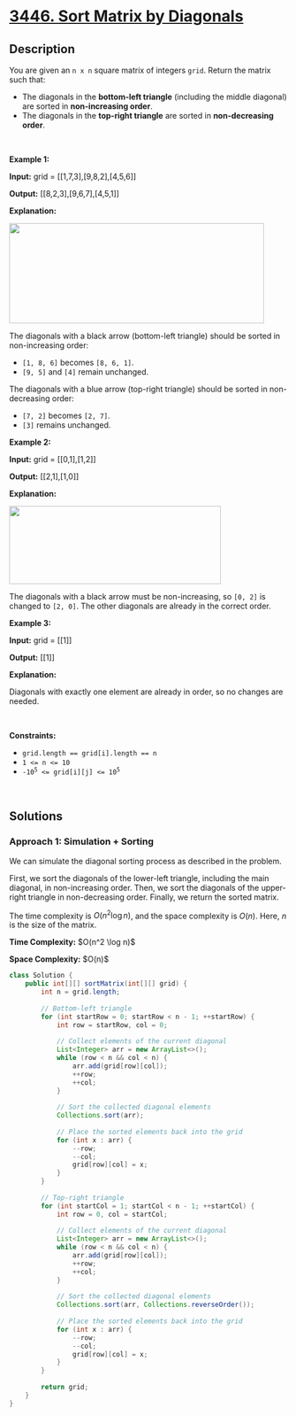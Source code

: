 <!-- problem:start -->

# [3446. Sort Matrix by Diagonals](https://leetcode.com/problems/sort-matrix-by-diagonals)

## Description

<!-- description:start -->

<p>You are given an <code>n x n</code> square matrix of integers <code>grid</code>. Return the matrix such that:</p>
<ul>
    <li>The diagonals in the <strong>bottom-left triangle</strong> (including the middle diagonal) are sorted in <strong>non-increasing order</strong>.</li>
    <li>The diagonals in the <strong>top-right triangle</strong> are sorted in <strong>non-decreasing order</strong>.</li>
</ul>
<p>&nbsp;</p>

<p><strong class="example">Example 1:</strong></p>
<div class="example-block">
<p><strong>Input:</strong> <span class="example-io">grid = [[1,7,3],[9,8,2],[4,5,6]]</span></p>
<p><strong>Output:</strong> <span class="example-io">[[8,2,3],[9,6,7],[4,5,1]]</span></p>
<p><strong>Explanation:</strong></p>
<p><img alt="" src="https://fastly.jsdelivr.net/gh/doocs/leetcode@main/solution/3400-3499/3446.Sort%20Matrix%20by%20Diagonals/images/4052example1drawio.png" style="width: 461px; height: 181px;" /></p>
<p>The diagonals with a black arrow (bottom-left triangle) should be sorted in non-increasing order:</p>
<ul>
    <li><code>[1, 8, 6]</code> becomes <code>[8, 6, 1]</code>.</li>
    <li><code>[9, 5]</code> and <code>[4]</code> remain unchanged.</li>
</ul>
<p>The diagonals with a blue arrow (top-right triangle) should be sorted in non-decreasing order:</p>
<ul>
    <li><code>[7, 2]</code> becomes <code>[2, 7]</code>.</li>
    <li><code>[3]</code> remains unchanged.</li>
</ul>
</div>

<p><strong class="example">Example 2:</strong></p>
<div class="example-block">
<p><strong>Input:</strong> <span class="example-io">grid = [[0,1],[1,2]]</span></p>
<p><strong>Output:</strong> <span class="example-io">[[2,1],[1,0]]</span></p>
<p><strong>Explanation:</strong></p>
<p><img alt="" src="https://fastly.jsdelivr.net/gh/doocs/leetcode@main/solution/3400-3499/3446.Sort%20Matrix%20by%20Diagonals/images/4052example2adrawio.png" style="width: 383px; height: 141px;" /></p>
<p>The diagonals with a black arrow must be non-increasing, so <code>[0, 2]</code> is changed to <code>[2, 0]</code>. The other diagonals are already in the correct order.</p>
</div>

<p><strong class="example">Example 3:</strong></p>
<div class="example-block">
<p><strong>Input:</strong> <span class="example-io">grid = [[1]]</span></p>
<p><strong>Output:</strong> <span class="example-io">[[1]]</span></p>
<p><strong>Explanation:</strong></p>
<p>Diagonals with exactly one element are already in order, so no changes are needed.</p>
</div>
<p>&nbsp;</p>

<p><strong>Constraints:</strong></p>
<ul>
    <li><code>grid.length == grid[i].length == n</code></li>
    <li><code>1 &lt;= n &lt;= 10</code></li>
    <li><code>-10<sup>5</sup> &lt;= grid[i][j] &lt;= 10<sup>5</sup></code></li>
</ul>
<p>&nbsp;</p>

<!-- description:end -->

## Solutions

<!-- solution:start -->

### **Approach 1: Simulation + Sorting**

We can simulate the diagonal sorting process as described in the problem.

First, we sort the diagonals of the lower-left triangle, including the main diagonal, in non-increasing order. Then, we sort the diagonals of the upper-right triangle in non-decreasing order. Finally, we return the sorted matrix.

The time complexity is $O(n^2 \log n)$, and the space complexity is $O(n)$. Here, $n$ is the size of the matrix.

<p><strong>Time Complexity:</strong> $O(n^2 \log n)$</p>
<p><strong>Space Complexity:</strong> $O(n)$</p>

<!-- tabs:start -->

```java
class Solution {
    public int[][] sortMatrix(int[][] grid) {
        int n = grid.length;
        
        // Bottom-left triangle
        for (int startRow = 0; startRow < n - 1; ++startRow) {
            int row = startRow, col = 0;
            
            // Collect elements of the current diagonal
            List<Integer> arr = new ArrayList<>();
            while (row < n && col < n) {
                arr.add(grid[row][col]);
                ++row;
                ++col;
            }
            
            // Sort the collected diagonal elements
            Collections.sort(arr);
            
            // Place the sorted elements back into the grid
            for (int x : arr) {
                --row;
                --col;
                grid[row][col] = x;
            }
        }
        
        // Top-right triangle
        for (int startCol = 1; startCol < n - 1; ++startCol) {
            int row = 0, col = startCol;
            
            // Collect elements of the current diagonal
            List<Integer> arr = new ArrayList<>();
            while (row < n && col < n) {
                arr.add(grid[row][col]);
                ++row;
                ++col;
            }
            
            // Sort the collected diagonal elements
            Collections.sort(arr, Collections.reverseOrder());
            
            // Place the sorted elements back into the grid
            for (int x : arr) {
                --row;
                --col;
                grid[row][col] = x;
            }
        }
        
        return grid;
    }
}
```

<!-- tabs:end -->

<!-- solution:end -->

<!-- problem:end -->